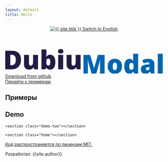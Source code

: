 ```yaml
---
layout: default
title: Hello
---
```


<header class="header">
	<div class="container">
		<a href="{{ " /" | relative_url }}" class="header--logo">
			<img src="{{ " /assets/img/logo.svg" | relative_url }}" alt="{{ site.title }}">
		</a>
		<a href="{{ " /en/" | relative_url }}" class="header--lang btnSwitch">
			<span>Switch to English</span>
		</a>
	</div>
</header>

<main class="main">
	<section class="home">
		<div class="container">
			<div class="flexbox">
				<div class="home__svg flex-12">
					<svg width="582" height="91" viewBox="0 0 582 91" fill="none" xmlns="http://www.w3.org/2000/svg">
						<path
							d="M58.1844 38.8189C58.1844 46.7987 56.6997 53.4328 53.7303 58.7213C50.7609 64.0098 46.5725 67.984 41.1651 70.6439C35.7889 73.2725 29.4595 74.5868 22.1766 74.5868H0V5.96131H23.7238C31.1004 5.96131 37.3518 7.22868 42.4779 9.76341C47.604 12.2981 51.4954 16.0064 54.1523 20.8881C56.8403 25.7698 58.1844 31.7467 58.1844 38.8189ZM38.9615 39.4761C38.9615 35.3141 38.3989 31.8719 37.2736 29.1494C36.1796 26.3956 34.523 24.3459 32.3038 23.0003C30.0846 21.6235 27.2871 20.935 23.9114 20.935H18.5196V59.3784H22.6455C28.2717 59.3784 32.3976 57.7512 35.0231 54.4967C37.6487 51.211 38.9615 46.2041 38.9615 39.4761Z"
							fill="#221C44" />
						<path
							d="M121.104 21.4044V74.5868H107.273L104.976 67.9684H103.897C102.803 69.7521 101.412 71.2072 99.7245 72.3337C98.0679 73.429 96.2238 74.227 94.1921 74.7277C92.1604 75.2596 90.0506 75.5256 87.8626 75.5256C84.3931 75.5256 81.2518 74.8528 78.4387 73.5072C75.6569 72.1616 73.4376 70.0493 71.781 67.1704C70.1557 64.2914 69.343 60.5832 69.343 56.0457V21.4044H87.6751V50.4599C87.6751 53.9022 88.1596 56.5308 89.1285 58.3458C90.1287 60.1295 91.7541 61.0213 94.0046 61.0213C96.3176 61.0213 98.0992 60.3955 99.3495 59.1437C100.631 57.892 101.522 56.0457 102.022 53.6049C102.522 51.164 102.772 48.1912 102.772 44.6864V21.4044H121.104Z"
							fill="#221C44" />
						<path
							d="M152.095 1.549V18.0717C152.095 19.9493 152.033 21.7486 151.908 23.4697C151.783 25.1596 151.626 26.7555 151.439 28.2576H152.095C153.47 26.0984 155.268 24.2677 157.487 22.7656C159.706 21.2323 162.613 20.4656 166.208 20.4656C171.74 20.4656 176.257 22.8126 179.757 27.5065C183.289 32.2005 185.055 38.9911 185.055 47.8783C185.055 53.9178 184.243 59.0029 182.617 63.1336C180.992 67.233 178.71 70.331 175.772 72.4276C172.865 74.493 169.49 75.5256 165.645 75.5256C161.894 75.5256 159.034 74.8841 157.065 73.6011C155.127 72.2868 153.47 70.8786 152.095 69.3766H150.97L148.063 74.5868H133.763V1.549H152.095ZM159.503 34.876C157.815 34.876 156.424 35.2672 155.33 36.0495C154.236 36.8318 153.424 38.0523 152.892 39.7108C152.361 41.338 152.095 43.419 152.095 45.9538V48.5354C152.095 52.6661 152.642 55.7328 153.736 57.7356C154.861 59.7383 156.846 60.7397 159.691 60.7397C161.847 60.7397 163.504 59.6288 164.66 57.407C165.817 55.1852 166.395 51.9464 166.395 47.6905C166.395 43.4347 165.832 40.2428 164.707 38.1149C163.582 35.9556 161.847 34.876 159.503 34.876Z"
							fill="#221C44" />
						<path
							d="M213.983 21.4044V74.5868H195.651V21.4044H213.983ZM204.888 0C207.513 0 209.795 0.547627 211.733 1.64288C213.702 2.73814 214.687 4.913 214.687 8.16747C214.687 11.3281 213.702 13.4716 211.733 14.5982C209.795 15.6934 207.513 16.2411 204.888 16.2411C202.2 16.2411 199.902 15.6934 197.996 14.5982C196.12 13.4716 195.183 11.3281 195.183 8.16747C195.183 4.913 196.12 2.73814 197.996 1.64288C199.902 0.547627 202.2 0 204.888 0Z"
							fill="#221C44" />
						<path
							d="M278.45 21.4044V74.5868H264.619L262.322 67.9684H261.244C260.15 69.7521 258.759 71.2072 257.071 72.3337C255.414 73.429 253.57 74.227 251.538 74.7277C249.507 75.2596 247.397 75.5256 245.209 75.5256C241.739 75.5256 238.598 74.8528 235.785 73.5072C233.003 72.1616 230.784 70.0493 229.127 67.1704C227.502 64.2914 226.689 60.5832 226.689 56.0457V21.4044H245.021V50.4599C245.021 53.9022 245.506 56.5308 246.475 58.3458C247.475 60.1295 249.1 61.0213 251.351 61.0213C253.664 61.0213 255.445 60.3955 256.696 59.1437C257.977 57.892 258.868 56.0457 259.368 53.6049C259.868 51.164 260.118 48.1912 260.118 44.6864V21.4044H278.45Z"
							fill="#221C44" />
						<path
							d="M318.928 90.0613L304.909 40.634H304.487C304.612 41.917 304.737 43.6538 304.862 45.8443C305.019 48.0348 305.159 50.3974 305.284 52.9321C305.409 55.4669 305.472 57.9077 305.472 60.2547V90.0613H289.062V21.4357H313.724L328.024 70.1589H328.399L342.417 21.4357H367.126V90.0613H350.106V59.9731C350.106 57.8138 350.138 55.4982 350.2 53.026C350.294 50.5226 350.388 48.1756 350.481 45.9851C350.606 43.7633 350.716 42.0109 350.81 40.7279H350.388L336.557 90.0613H318.928Z"
							fill="#0066AF" />
						<path
							d="M431.546 63.3527C431.546 67.7963 430.936 71.7392 429.717 75.1815C428.498 78.6237 426.732 81.5183 424.419 83.8653C422.106 86.2122 419.309 87.9959 416.027 89.2164C412.745 90.4055 409.041 91.0001 404.915 91.0001C401.07 91.0001 397.538 90.4055 394.319 89.2164C391.131 87.9959 388.349 86.2122 385.973 83.8653C383.598 81.5183 381.754 78.6237 380.441 75.1815C379.159 71.7392 378.519 67.7963 378.519 63.3527C378.519 57.4696 379.581 52.494 381.707 48.4259C383.864 44.3579 386.927 41.2599 390.896 39.1319C394.897 37.004 399.664 35.94 405.196 35.94C410.291 35.94 414.823 37.004 418.793 39.1319C422.763 41.2599 425.873 44.3579 428.123 48.4259C430.405 52.494 431.546 57.4696 431.546 63.3527ZM397.132 63.3527C397.132 66.3881 397.398 68.9541 397.929 71.0508C398.461 73.1161 399.304 74.6964 400.461 75.7917C401.649 76.8556 403.196 77.3876 405.103 77.3876C407.009 77.3876 408.525 76.8556 409.65 75.7917C410.776 74.6964 411.588 73.1161 412.088 71.0508C412.62 68.9541 412.885 66.3881 412.885 63.3527C412.885 60.3173 412.62 57.7826 412.088 55.7485C411.588 53.7145 410.76 52.1811 409.604 51.1484C408.478 50.1158 406.947 49.5994 405.009 49.5994C402.227 49.5994 400.211 50.7573 398.961 53.073C397.742 55.3886 397.132 58.8152 397.132 63.3527Z"
							fill="#0066AF" />
						<path
							d="M458.552 91.0001C453.082 91.0001 448.581 88.6687 445.049 84.0061C441.517 79.3434 439.751 72.5215 439.751 63.5405C439.751 54.4655 441.564 47.5967 445.189 42.934C448.815 38.2714 453.504 35.94 459.255 35.94C461.63 35.94 463.678 36.2843 465.397 36.9727C467.116 37.6612 468.601 38.6 469.851 39.7891C471.132 40.9469 472.242 42.2612 473.18 43.732H473.555C473.336 42.3864 473.133 40.5401 472.945 38.1931C472.758 35.8149 472.664 33.4992 472.664 31.2461V17.0234H491.137V90.0613H477.306L473.367 83.3489H472.664C471.82 84.7571 470.757 86.0401 469.476 87.198C468.225 88.3558 466.694 89.2789 464.881 89.9674C463.099 90.6558 460.99 91.0001 458.552 91.0001ZM466.053 76.4958C468.991 76.4958 471.054 75.5726 472.242 73.7263C473.461 71.8487 474.117 69.0011 474.211 65.1833V63.7282C474.211 59.535 473.617 56.3274 472.43 54.1056C471.273 51.8525 469.085 50.726 465.866 50.726C463.678 50.726 461.865 51.7899 460.427 53.9179C458.989 56.0458 458.27 59.3472 458.27 63.8221C458.27 68.2344 458.989 71.4576 460.427 73.4916C461.896 75.4944 463.771 76.4958 466.053 76.4958Z"
							fill="#0066AF" />
						<path
							d="M529.77 35.94C536.49 35.94 541.741 37.6142 545.523 40.9626C549.305 44.2796 551.196 49.0205 551.196 55.1852V90.0613H538.491L534.974 83.0203H534.599C533.099 84.8979 531.552 86.4313 529.957 87.6204C528.395 88.7783 526.597 89.6232 524.566 90.1551C522.534 90.7184 520.049 91.0001 517.111 91.0001C514.048 91.0001 511.297 90.3742 508.859 89.1225C506.421 87.8708 504.499 85.9775 503.092 83.4428C501.686 80.9081 500.983 77.7005 500.983 73.8202C500.983 68.1249 502.952 63.9003 506.89 61.1465C510.828 58.3928 516.533 56.8438 524.003 56.4995L532.864 56.2179V55.4669C532.864 53.0886 532.27 51.3988 531.083 50.3974C529.926 49.396 528.363 48.8953 526.394 48.8953C524.3 48.8953 521.956 49.2709 519.361 50.0219C516.798 50.7416 514.22 51.6804 511.625 52.8383L506.327 40.7279C509.391 39.1632 512.86 37.9741 516.736 37.1605C520.612 36.3469 524.956 35.94 529.77 35.94ZM532.958 66.3099L528.738 66.4976C525.363 66.6228 522.987 67.2174 521.612 68.2813C520.268 69.314 519.596 70.8004 519.596 72.7406C519.596 74.5556 520.08 75.9012 521.049 76.7774C522.018 77.6223 523.3 78.0448 524.894 78.0448C527.113 78.0448 529.004 77.3407 530.567 75.9325C532.161 74.5243 532.958 72.6937 532.958 70.4406V66.3099Z"
							fill="#0066AF" />
						<path d="M582 90.0613H563.668V17.0234H582V90.0613Z" fill="#0066AF" />
					</svg>
				</div>
				<div class="home__btns flex-12">
					<div class="flexbox">
						<div class="flex-12 md:flex-6">
							<a href="https://github.com/DubiumEkb/DubiumModal/" class="btn" target="_blank">Download
								from github</a>
						</div>
						<div class="flex-12 md:flex-6">
							<a href="#example" class="btn btn-primary">Перейти к примерам</a>
						</div>
					</div>
				</div>
			</div>
		</div>
	</section>
	<section class="demo-one">
		<h1 id="example">Примеры</h1>
		<h2>Demo</h2>
	</section>

	<section class="demo-two"></section>

	<section class="home"></section>
</main>

<footer class="footer">
	<div class="container">
		<a class="footer--mit" href="https://github.com/DubiumEkb/DubiumModal/blob/main/LICENSE" target="blank">Код
			распространяется по лицензии MIT.</a>
		<p class="footer--dev">Разработал: {{site.author}}</p>
	</div>
</footer>